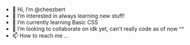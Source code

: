 - 👋 Hi, I’m @cheezbert
- 👀 I’m interested in always learning new stuff!
- 🌱 I’m currently learning Basic CSS
- 💞️ I’m looking to collaborate on idk yet, can't really code as of now ^^
- 📫 How to reach me ...

<!---
cheezbert/cheezbert is a ✨ special ✨ repository because its `README.md` (this file) appears on your GitHub profile.
You can click the Preview link to take a look at your changes.
--->
